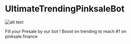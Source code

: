 # UltimateTrendingPinksaleBot

![alt text](https://github.com/[username]/[reponame]/blob/[branch]/image.jpg?raw=true)

Fill your Presale by our bot !  Boost on trending to reach #1 on pinksale.finance
